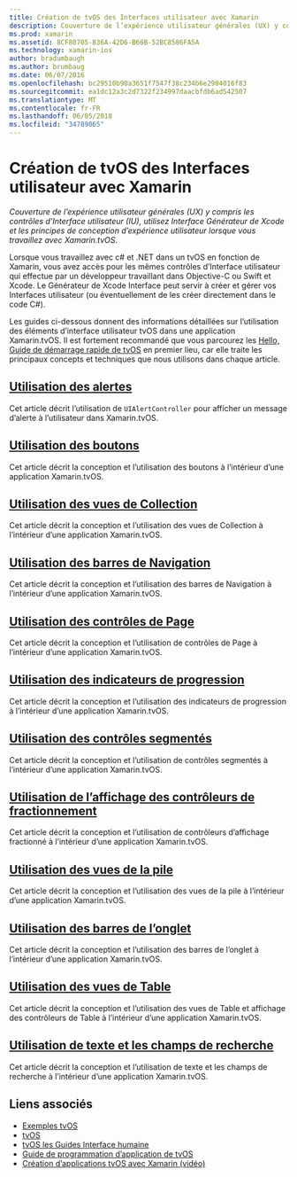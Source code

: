 ```yaml
---
title: Création de tvOS des Interfaces utilisateur avec Xamarin
description: Couverture de l’expérience utilisateur générales (UX) y compris les contrôles d’Interface utilisateur (IU), utilisez Interface Générateur de Xcode et les principes de conception d’expérience utilisateur lorsque vous travaillez avec Xamarin.tvOS.
ms.prod: xamarin
ms.assetid: 8CF80705-B36A-42D6-B66B-52BC8586FA5A
ms.technology: xamarin-ios
author: bradumbaugh
ms.author: brumbaug
ms.date: 06/07/2016
ms.openlocfilehash: bc29510b90a3651f7547f38c234b6e2904016f83
ms.sourcegitcommit: ea1dc12a3c2d7322f234997daacbfdb6ad542507
ms.translationtype: MT
ms.contentlocale: fr-FR
ms.lasthandoff: 06/05/2018
ms.locfileid: "34789065"
---
```

# <a name="building-tvos-user-interfaces-with-xamarin"></a>Création de tvOS des Interfaces utilisateur avec Xamarin

_Couverture de l’expérience utilisateur générales (UX) y compris les contrôles d’Interface utilisateur (IU), utilisez Interface Générateur de Xcode et les principes de conception d’expérience utilisateur lorsque vous travaillez avec Xamarin.tvOS._

Lorsque vous travaillez avec c# et .NET dans un tvOS en fonction de Xamarin, vous avez accès pour les mêmes contrôles d’Interface utilisateur qui effectue par un développeur travaillant dans Objective-C ou Swift et Xcode. Le Générateur de Xcode Interface peut servir à créer et gérer vos Interfaces utilisateur (ou éventuellement de les créer directement dans le code C#).

Les guides ci-dessous donnent des informations détaillées sur l’utilisation des éléments d’interface utilisateur tvOS dans une application Xamarin.tvOS. Il est fortement recommandé que vous parcourez les [Hello, Guide de démarrage rapide de tvOS](~/ios/tvos/get-started/hello-tvos.md) en premier lieu, car elle traite les principaux concepts et techniques que nous utilisons dans chaque article.

## <a name="working-with-alertsiostvosuser-interfacealertsmd"></a>[Utilisation des alertes](~/ios/tvos/user-interface/alerts.md)

Cet article décrit l’utilisation de `UIAlertController` pour afficher un message d’alerte à l’utilisateur dans Xamarin.tvOS.

## <a name="working-with-buttonsiostvosuser-interfacebuttonsmd"></a>[Utilisation des boutons](~/ios/tvos/user-interface/buttons.md)

Cet article décrit la conception et l’utilisation des boutons à l’intérieur d’une application Xamarin.tvOS.

## <a name="working-with-collection-viewsiostvosuser-interfacecollection-viewsmd"></a>[Utilisation des vues de Collection](~/ios/tvos/user-interface/collection-views.md)

Cet article décrit la conception et l’utilisation des vues de Collection à l’intérieur d’une application Xamarin.tvOS.

## <a name="working-with-navigation-barsiostvosuser-interfacenavigation-barsmd"></a>[Utilisation des barres de Navigation](~/ios/tvos/user-interface/navigation-bars.md)

Cet article décrit la conception et l’utilisation des barres de Navigation à l’intérieur d’une application Xamarin.tvOS.

## <a name="working-with-page-controlsiostvosuser-interfacepage-controlsmd"></a>[Utilisation des contrôles de Page](~/ios/tvos/user-interface/page-controls.md)

Cet article décrit la conception et l’utilisation de contrôles de Page à l’intérieur d’une application Xamarin.tvOS.

## <a name="working-with-progress-indicatorsiostvosuser-interfaceprogress-indicatorsmd"></a>[Utilisation des indicateurs de progression](~/ios/tvos/user-interface/progress-indicators.md)

Cet article décrit la conception et l’utilisation des indicateurs de progression à l’intérieur d’une application Xamarin.tvOS.

## <a name="working-with-segmented-controlsiostvosuser-interfacesegmented-controlsmd"></a>[Utilisation des contrôles segmentés](~/ios/tvos/user-interface/segmented-controls.md)

Cet article décrit la conception et l’utilisation de contrôles segmentés à l’intérieur d’une application Xamarin.tvOS.

## <a name="working-with-split-view-controllersiostvosuser-interfacesplit-viewsmd"></a>[Utilisation de l’affichage des contrôleurs de fractionnement](~/ios/tvos/user-interface/split-views.md)

Cet article décrit la conception et l’utilisation de contrôleurs d’affichage fractionné à l’intérieur d’une application Xamarin.tvOS.

## <a name="working-with-stack-viewsiostvosuser-interfacestacked-viewsmd"></a>[Utilisation des vues de la pile](~/ios/tvos/user-interface/stacked-views.md)

Cet article décrit la conception et l’utilisation des vues de la pile à l’intérieur d’une application Xamarin.tvOS.

## <a name="working-with-tab-barsiostvosuser-interfacetab-barsmd"></a>[Utilisation des barres de l’onglet](~/ios/tvos/user-interface/tab-bars.md)

Cet article décrit la conception et l’utilisation des barres de l’onglet à l’intérieur d’une application Xamarin.tvOS.

## <a name="working-with-table-viewsiostvosuser-interfacetable-viewsmd"></a>[Utilisation des vues de Table](~/ios/tvos/user-interface/table-views.md)

Cet article décrit la conception et l’utilisation des vues de Table et affichage des contrôleurs de Table à l’intérieur d’une application Xamarin.tvOS.

## <a name="working-with-text-and-search-fieldsiostvosuser-interfacetext-fields-and-searchmd"></a>[Utilisation de texte et les champs de recherche](~/ios/tvos/user-interface/text-fields-and-search.md)

Cet article décrit la conception et l’utilisation de texte et les champs de recherche à l’intérieur d’une application Xamarin.tvOS.



## <a name="related-links"></a>Liens associés

- [Exemples tvOS](https://developer.xamarin.com/samples/tvos/all/)
- [tvOS](https://developer.apple.com/tvos/)
- [tvOS les Guides Interface humaine](https://developer.apple.com/tvos/human-interface-guidelines/)
- [Guide de programmation d’application de tvOS](https://developer.apple.com/library/prerelease/tvos/documentation/General/Conceptual/AppleTV_PG/)
- [Création d’applications tvOS avec Xamarin (vidéo)](https://university.xamarin.com/lightninglectures/tvos-with-xamarin)
